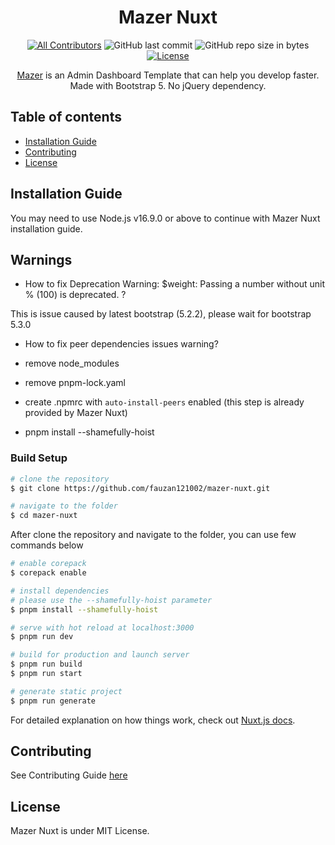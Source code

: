 <div align="center">

# Mazer Nuxt

</div>

<div align="center">

[![All Contributors](https://img.shields.io/github/contributors/bl0cknumber/mazer-nuxt)](https://github.com/zuramai/mazer/graphs/contributors)
![GitHub last commit](https://img.shields.io/github/last-commit/bl0cknumber/mazer-nuxt.svg)
![GitHub repo size in bytes](https://img.shields.io/github/repo-size/badges/shields.svg)
[![License](https://img.shields.io/github/license/bl0cknumber/mazer-nuxt.svg)](LICENSE)

</div>

<p align="center">
  <a href="https://github.com/zuramai/mazer">Mazer</a> is an Admin Dashboard Template that can help you develop faster. Made with Bootstrap 5. No jQuery dependency.
</p>

## Table of contents

- [Installation Guide](#installation-guide)
- [Contributing](#contributing)
- [License](#license)

## Installation Guide

You may need to use Node.js v16.9.0 or above to continue with Mazer Nuxt installation guide.

## Warnings

- How to fix Deprecation Warning: $weight: Passing a number without unit % (100) is deprecated. ?

This is issue caused by latest bootstrap (5.2.2), please wait for bootstrap 5.3.0

- How to fix peer dependencies issues warning?

- remove node_modules
- remove pnpm-lock.yaml
- create .npmrc with `auto-install-peers` enabled (this step is already provided by Mazer Nuxt)
- pnpm install --shamefully-hoist 

### Build Setup

```bash
# clone the repository
$ git clone https://github.com/fauzan121002/mazer-nuxt.git

# navigate to the folder
$ cd mazer-nuxt
```

After clone the repository and navigate to the folder, you can use few commands below

```bash
# enable corepack
$ corepack enable

# install dependencies
# please use the --shamefully-hoist parameter 
$ pnpm install --shamefully-hoist 

# serve with hot reload at localhost:3000
$ pnpm run dev

# build for production and launch server
$ pnpm run build
$ pnpm run start

# generate static project
$ pnpm run generate
```

For detailed explanation on how things work, check out [Nuxt.js docs](https://nuxtjs.org).

## Contributing

See Contributing Guide [here](./CONTRIBUTING.md)

## License

Mazer Nuxt is under MIT License.
